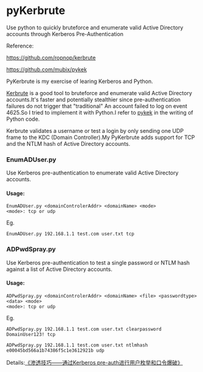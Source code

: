 # pyKerbrute

Use python to quickly bruteforce and enumerate valid Active Directory accounts through Kerberos Pre-Authentication

Reference:

https://github.com/ropnop/kerbrute

https://github.com/mubix/pykek

PyKerbrute is my exercise of learing Kerberos and Python.

[Kerbrute](https://github.com/ropnop/kerbrute) is a good tool to bruteforce and enumerate valid Active Directory accounts.It's faster and potentially stealthier since pre-authentication failures do not trigger that "traditional" An account failed to log on event 4625.So I tried to implement it with Python.I refer to [pykek](https://github.com/mubix/pykek) in the writing of Python code.

Kerbrute validates a username or test a login by only sending one UDP frame to the KDC (Domain Controller).My PyKerbrute adds support for TCP and the NTLM hash of Active Directory accounts.

### EnumADUser.py

Use Kerberos pre-authentication to enumerate valid Active Directory accounts.

#### Usage:

```
EnumADUser.py <domainControlerAddr> <domainName> <mode>
<mode>: tcp or udp
```

Eg.

```
EnumADUser.py 192.168.1.1 test.com user.txt tcp
```

### ADPwdSpray.py

Use Kerberos pre-authentication to test a single password or NTLM hash against a list of Active Directory accounts.

#### Usage:

```
ADPwdSpray.py <domainControlerAddr> <domainName> <file> <passwordtype> <data> <mode>
<mode>: tcp or udp
```

Eg.

```
ADPwdSpray.py 192.168.1.1 test.com user.txt clearpassword DomainUser123! tcp

ADPwdSpray.py 192.168.1.1 test.com user.txt ntlmhash e00045bd566a1b74386f5c1e3612921b udp
```

Details:[《渗透技巧——通过Kerberos pre-auth进行用户枚举和口令爆破》](https://3gstudent.github.io/%E6%B8%97%E9%80%8F%E6%8A%80%E5%B7%A7-%E9%80%9A%E8%BF%87Kerberos-pre-auth%E8%BF%9B%E8%A1%8C%E7%94%A8%E6%88%B7%E6%9E%9A%E4%B8%BE%E5%92%8C%E5%8F%A3%E4%BB%A4%E7%88%86%E7%A0%B4)

